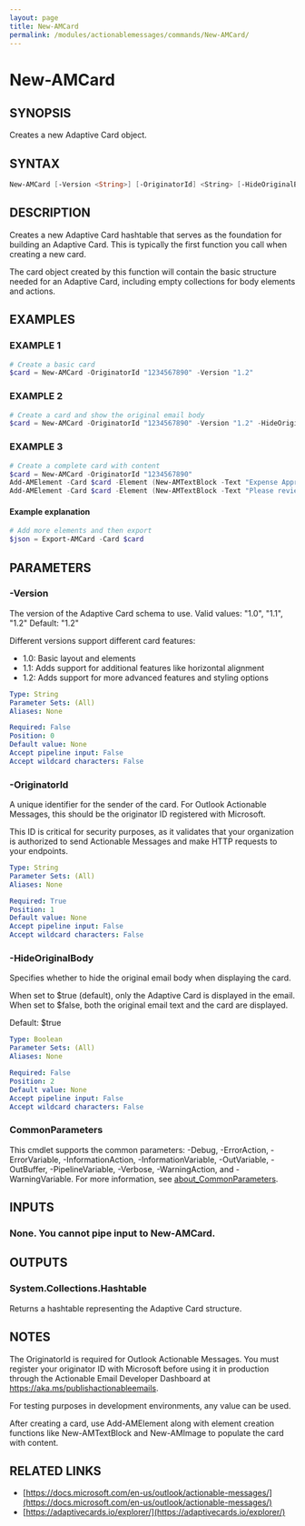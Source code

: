 ```yaml
---
layout: page
title: New-AMCard
permalink: /modules/actionablemessages/commands/New-AMCard/
---
```


# New-AMCard

## SYNOPSIS
Creates a new Adaptive Card object.

## SYNTAX

```powershell
New-AMCard [-Version <String>] [-OriginatorId] <String> [-HideOriginalBody <Boolean>] [-Verbose <SwitchParameter>] [-Debug <SwitchParameter>] [-ErrorAction <ActionPreference>] [-WarningAction <ActionPreference>] [-InformationAction <ActionPreference>] [-ProgressAction <ActionPreference>] [-ErrorVariable <String>] [-WarningVariable <String>] [-InformationVariable <String>] [-OutVariable <String>] [-OutBuffer <Int32>] [-PipelineVariable <String>] [<CommonParameters>]
```

## DESCRIPTION
Creates a new Adaptive Card hashtable that serves as the foundation for building
an Adaptive Card. This is typically the first function you call when creating
a new card.

The card object created by this function will contain the basic structure needed
for an Adaptive Card, including empty collections for body elements and actions.

## EXAMPLES

### EXAMPLE 1
```powershell
# Create a basic card
$card = New-AMCard -OriginatorId "1234567890" -Version "1.2"
```


### EXAMPLE 2
```powershell
# Create a card and show the original email body
$card = New-AMCard -OriginatorId "1234567890" -Version "1.2" -HideOriginalBody $false
```


### EXAMPLE 3
```powershell
# Create a complete card with content
$card = New-AMCard -OriginatorId "1234567890"
Add-AMElement -Card $card -Element (New-AMTextBlock -Text "Expense Approval Required" -Size "Large" -Weight "Bolder")
Add-AMElement -Card $card -Element (New-AMTextBlock -Text "Please review the following expense report:" -Wrap $true)
```

#### Example explanation
```powershell
# Add more elements and then export
$json = Export-AMCard -Card $card
```
## PARAMETERS

### -Version
The version of the Adaptive Card schema to use.
Valid values: "1.0", "1.1", "1.2"
Default: "1.2"

Different versions support different card features:
- 1.0: Basic layout and elements
- 1.1: Adds support for additional features like horizontal alignment
- 1.2: Adds support for more advanced features and styling options

```yaml
Type: String
Parameter Sets: (All)
Aliases: None

Required: False
Position: 0
Default value: None
Accept pipeline input: False
Accept wildcard characters: False
```

### -OriginatorId
A unique identifier for the sender of the card. For Outlook Actionable Messages,
this should be the originator ID registered with Microsoft.

This ID is critical for security purposes, as it validates that your organization
is authorized to send Actionable Messages and make HTTP requests to your endpoints.

```yaml
Type: String
Parameter Sets: (All)
Aliases: None

Required: True
Position: 1
Default value: None
Accept pipeline input: False
Accept wildcard characters: False
```

### -HideOriginalBody
Specifies whether to hide the original email body when displaying the card.

When set to $true (default), only the Adaptive Card is displayed in the email.
When set to $false, both the original email text and the card are displayed.

Default: $true

```yaml
Type: Boolean
Parameter Sets: (All)
Aliases: None

Required: False
Position: 2
Default value: None
Accept pipeline input: False
Accept wildcard characters: False
```

### CommonParameters
This cmdlet supports the common parameters: -Debug, -ErrorAction, -ErrorVariable, -InformationAction, -InformationVariable, -OutVariable, -OutBuffer, -PipelineVariable, -Verbose, -WarningAction, and -WarningVariable. For more information, see [about_CommonParameters](https://learn.microsoft.com/en-us/powershell/module/microsoft.powershell.core/about/about_commonparameters).

## INPUTS
### None. You cannot pipe input to New-AMCard.

## OUTPUTS
### System.Collections.Hashtable
Returns a hashtable representing the Adaptive Card structure.

## NOTES
The OriginatorId is required for Outlook Actionable Messages. You must register
your originator ID with Microsoft before using it in production through the Actionable
Email Developer Dashboard at https://aka.ms/publishactionableemails.

For testing purposes in development environments, any value can be used.

After creating a card, use Add-AMElement along with element creation functions
like New-AMTextBlock and New-AMImage to populate the card with content.

## RELATED LINKS
- [https://docs.microsoft.com/en-us/outlook/actionable-messages/](https://docs.microsoft.com/en-us/outlook/actionable-messages/)
- [https://adaptivecards.io/explorer/](https://adaptivecards.io/explorer/)
